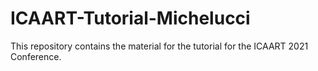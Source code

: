 # ICAART-Tutorial-Michelucci
This repository contains the material for the tutorial for the ICAART 2021 Conference.
